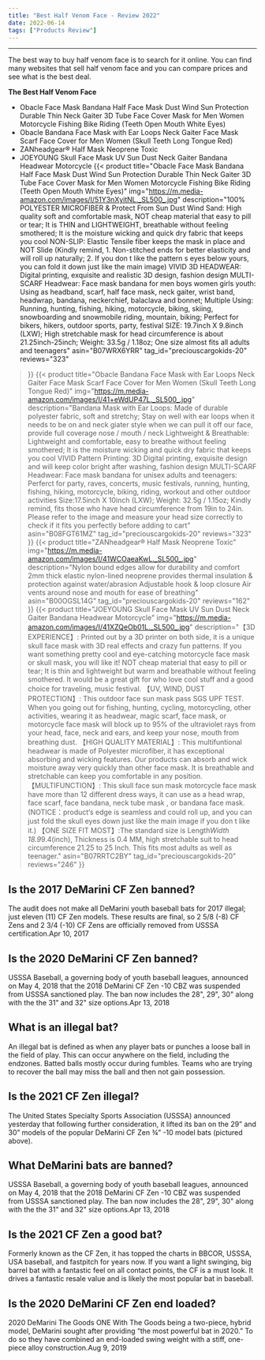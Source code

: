 ```yaml
---
title: "Best Half Venom Face - Review 2022"
date: 2022-06-14
tags: ["Products Review"]
---
```


---


The best way to buy half venom face is to search for it online. You can find many websites that sell half venom face and you can compare prices and see what is the best deal.

**The Best Half Venom Face**
* Obacle Face Mask Bandana Half Face Mask Dust Wind Sun Protection Durable Thin Neck Gaiter 3D Tube Face Cover Mask for Men Women Motorcycle Fishing Bike Riding (Teeth Open Mouth White Eyes)
* Obacle Bandana Face Mask with Ear Loops Neck Gaiter Face Mask Scarf Face Cover for Men Women (Skull Teeth Long Tongue Red)
* ZANheadgear® Half Mask Neoprene Toxic
* JOEYOUNG Skull Face Mask UV Sun Dust Neck Gaiter Bandana Headwear Motorcycle
{{< product 
title="Obacle Face Mask Bandana Half Face Mask Dust Wind Sun Protection Durable Thin Neck Gaiter 3D Tube Face Cover Mask for Men Women Motorcycle Fishing Bike Riding (Teeth Open Mouth White Eyes)"
img="https://m.media-amazon.com/images/I/51Y3nXyitNL._SL500_.jpg"
description="100% POLYESTER MICROFIBER & Protect From Sun Dust Wind Sand: High quality soft and comfortable mask, NOT cheap material that easy to pill or tear; It is THIN and LIGHTWEIGHT, breathable without feeling smothered; It is the moisture wicking and quick dry fabric that keeps you cool NON-SLIP: Elastic Tensile fiber keeps the mask in place and NOT Slide (Kindly remind, 1. Non-stitched ends for better elasticity and will roll up naturally; 2. If you don t like the pattern s eyes below yours, you can fold it down just like the main image) VIVID 3D HEADWEAR: Digital printing, exquisite and realistic 3D design, fashion design MULTI-SCARF Headwear: Face mask bandana for men boys women girls youth: Using as headband, scarf, half face mask, neck gaiter, wrist band, headwrap, bandana, neckerchief, balaclava and bonnet; Multiple Using: Running, hunting, fishing, hiking, motorcycle, biking, skiing, snowboarding and snowmobile riding, mountain, biking; Perfect for bikers, hikers, outdoor sports, party, festival SIZE: 19.7inch X 9.8inch (LXW); High stretchable mask for head circumference is about 21.25inch-25inch; Weight: 33.5g / 1.18oz; One size almost fits all adults and teenagers"
asin="B07WRX6YRR"
tag_id="preciouscargokids-20"
reviews="323"
>}} 
{{< product 
title="Obacle Bandana Face Mask with Ear Loops Neck Gaiter Face Mask Scarf Face Cover for Men Women (Skull Teeth Long Tongue Red)"
img="https://m.media-amazon.com/images/I/41+eWdUP47L._SL500_.jpg"
description="Bandana Mask with Ear Loops: Made of durable polyester fabric, soft and stretchy; Stay on well with ear loops when it needs to be on and  neck giater  style when we can pull it off our face, provide full coverage nose / mouth / neck Lightweight & Breathable: Lightweight and comfortable, easy to breathe without feeling smothered; It is the moisture wicking and quick dry fabric that keeps you cool VIVID Pattern Printing: 3D Digital printing, exquisite design and will keep color bright after washing, fashion design MULTI-SCARF Headwear: Face mask bandana for unisex adults and teenagers: Perferct for party, raves, concerts, music festivals, running, hunting, fishing, hiking, motorcycle, biking, riding, workout and other outdoor activities Size:17.5inch X 10inch (LXW); Weight: 32.5g / 1.15oz; Kindly remind, fits those who have head circumference from 19in to 24in. Please refer to the image and measure your head size correctly to check if it fits you perfectly before adding to cart"
asin="B08FGT61MZ"
tag_id="preciouscargokids-20"
reviews="323"
>}} 
{{< product 
title="ZANheadgear® Half Mask Neoprene Toxic"
img="https://m.media-amazon.com/images/I/41WCOaeaKwL._SL500_.jpg"
description="Nylon bound edges allow for durability and comfort 2mm thick elastic nylon-lined neoprene provides thermal insulation & protection against water/abrasion Adjustable hook & loop closure Air vents around nose and mouth for ease of breathing"
asin="B00OGSL14G"
tag_id="preciouscargokids-20"
reviews="162"
>}} 
{{< product 
title="JOEYOUNG Skull Face Mask UV Sun Dust Neck Gaiter Bandana Headwear Motorcycle"
img="https://m.media-amazon.com/images/I/41XZQeOb01L._SL500_.jpg"
description="【3D EXPERIENCE】: Printed out by a 3D printer on both side, it is a unique skull face mask with 3D real effects and crazy fun patterns. If you want something pretty cool and eye-catching motorcycle face mask or skull mask, you will like it! NOT cheap material that easy to pill or tear; It is thin and lightweight but warm and breathable without feeling smothered. It would be a great gift for who love cool stuff and a good choice for traveling, music festival. 【UV, WIND, DUST PROTECTION】: This outdoor face sun mask pass SGS UPF TEST. When you going out for fishing, hunting, cycling, motorcycling, other activities, wearing it as headwear, magic scarf, face mask, or motorcycle face mask will block up to 95% of the ultraviolet rays from your head, face, neck and ears, and keep your nose, mouth from breathing dust. 【HIGH QUALITY MATERIAL】: This multifuntional headwear is made of Polyester microfiber, it has exceptional absorbing and wicking features. Our products can absorb and wick moisture away very quickly than other face mask. It is breathable and stretchable can keep you comfortable in any position. 【MULTIFUNCTION】: This skull face sun mask motorcycle face mask have more than 12 different dress ways, it can use as a head wrap, face scarf, face bandana, neck tube mask , or bandana face mask.(NOTICE：product‘s edge is seamless and could roll up, and you can just fold the skull eyes down just like the main image if you don t like it.) 【ONE SIZE FIT MOST】:The standard size is Length*Width 18.9*9.4(inch), Thickness is 0.4 MM, high stretchable suit to head circumference 21.25 to 25 Inch. This fits most adults as well as teenager."
asin="B07RRTC2BY"
tag_id="preciouscargokids-20"
reviews="246"
>}} 
## Is the 2017 DeMarini CF Zen banned?
The audit does not make all DeMarini youth baseball bats for 2017 illegal; just eleven (11) CF Zen models. These results are final, so 2 5/8 (-8) CF Zens and 2 3/4 (-10) CF Zens are officially removed from USSSA certification.Apr 10, 2017

## Is the 2020 DeMarini CF Zen banned?
USSSA Baseball, a governing body of youth baseball leagues, announced on May 4, 2018 that the 2018 DeMarini CF Zen -10 CBZ was suspended from USSSA sanctioned play. The ban now includes the 28", 29", 30" along with the the 31" and 32" size options.Apr 13, 2018

## What is an illegal bat?
An illegal bat is defined as when any player bats or punches a loose ball in the field of play. This can occur anywhere on the field, including the endzones. Batted balls mostly occur during fumbles. Teams who are trying to recover the ball may miss the ball and then not gain possession.

## Is the 2021 CF Zen illegal?
The United States Specialty Sports Association (USSSA) announced yesterday that following further consideration, it lifted its ban on the 29” and 30” models of the popular DeMarini CF Zen ¾” -10 model bats (pictured above).

## What DeMarini bats are banned?
USSSA Baseball, a governing body of youth baseball leagues, announced on May 4, 2018 that the 2018 DeMarini CF Zen -10 CBZ was suspended from USSSA sanctioned play. The ban now includes the 28", 29", 30" along with the the 31" and 32" size options.Apr 13, 2018

## Is the 2021 CF Zen a good bat?
Formerly known as the CF Zen, it has topped the charts in BBCOR, USSSA, USA baseball, and fastpitch for years now. If you want a light swinging, big barrel bat with a fantastic feel on all contact points, the CF is a must look. It drives a fantastic resale value and is likely the most popular bat in baseball.

## Is the 2020 DeMarini CF Zen end loaded?
2020 DeMarini The Goods ONE With The Goods being a two-piece, hybrid model, DeMarini sought after providing “the most powerful bat in 2020.” To do so they have combined an end-loaded swing weight with a stiff, one-piece alloy construction.Aug 9, 2019


